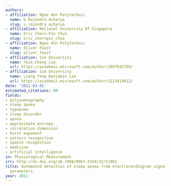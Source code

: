 ```yaml
---
authors:
- affiliation: Ngee Ann Polytechnic
  name: U Rajendra Acharya
  slug: u_rajendra_acharya
- affiliation: National University Of Singapore
  name: Eric Chern-Pin Chua
  slug: eric_chernpin_chua
- affiliation: Ngee Ann Polytechnic
  name: Oliver Faust
  slug: oliver_faust
- affiliation: Sim University
  name: Teik-Cheng Lim
  url: https://academic.microsoft.com/author/2097642759/
- affiliation: Sim University
  name: Liang Feng Benjamin Lim
  url: https://academic.microsoft.com/author/2223414012/
date: '2011-03-01'
estimated_citations: 80
fields:
- polysomnography
- sleep apnea
- hypopnea
- sleep disorder
- apnea
- approximate entropy
- correlation dimension
- hurst exponent
- pattern recognition
- speech recognition
- medicine
- artificial intelligence
in: Physiological Measurement
src: http://dx.doi.org/10.1088/0967-3334/32/3/002
title: Automated detection of sleep apnea from electrocardiogram signals using nonlinear
  parameters.
year: 2011
---
```

